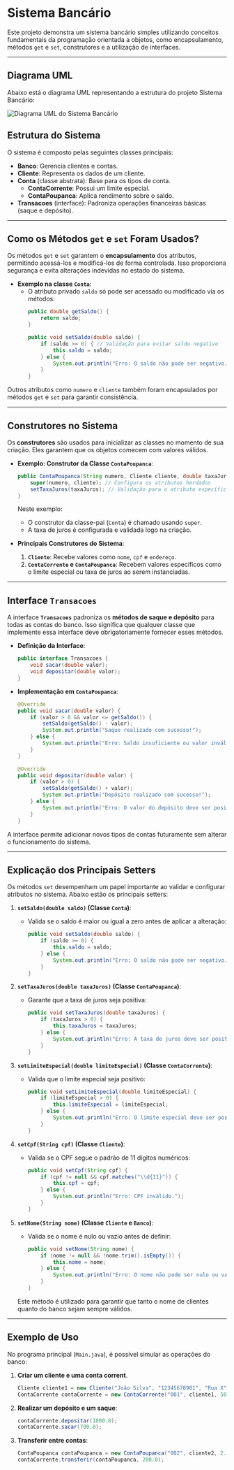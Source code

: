 # Sistema Bancário

Este projeto demonstra um sistema bancário simples utilizando conceitos fundamentais da programação orientada a objetos, como encapsulamento, métodos `get` e `set`, construtores e a utilização de interfaces.

---

## Diagrama UML

Abaixo está o diagrama UML representando a estrutura do projeto Sistema Bancário:

![Diagrama UML do Sistema Bancário](https://i.imgur.com/gcud1Nb.png)


## Estrutura do Sistema

O sistema é composto pelas seguintes classes principais:
- **Banco**: Gerencia clientes e contas.
- **Cliente**: Representa os dados de um cliente.
- **Conta** (classe abstrata): Base para os tipos de conta.
   - **ContaCorrente**: Possui um limite especial.
   - **ContaPoupanca**: Aplica rendimento sobre o saldo.
- **Transacoes** (interface): Padroniza operações financeiras básicas (saque e depósito).

---

## Como os Métodos `get` e `set` Foram Usados?

Os métodos `get` e `set` garantem o **encapsulamento** dos atributos, permitindo acessá-los e modificá-los de forma controlada. Isso proporciona segurança e evita alterações indevidas no estado do sistema.

- **Exemplo na classe `Conta`**:
   - O atributo privado `saldo` só pode ser acessado ou modificado via os métodos:
     ```java
     public double getSaldo() {
         return saldo;
     }
     
     public void setSaldo(double saldo) {
         if (saldo >= 0) { // Validação para evitar saldo negativo
             this.saldo = saldo;
         } else {
             System.out.println("Erro: O saldo não pode ser negativo.");
         }
     }
     ```

Outros atributos como `numero` e `cliente` também foram encapsulados por métodos `get` e `set` para garantir consistência.

---

## Construtores no Sistema

Os **construtores** são usados para inicializar as classes no momento de sua criação. Eles garantem que os objetos comecem com valores válidos.

- **Exemplo: Construtor da Classe `ContaPoupanca`**:
  ```java
  public ContaPoupanca(String numero, Cliente cliente, double taxaJuros) {
      super(numero, cliente); // Configura os atributos herdados
      setTaxaJuros(taxaJuros); // Validação para o atributo específico
  }
  ```
  Neste exemplo:
   - O construtor da classe-pai (`Conta`) é chamado usando `super`.
   - A taxa de juros é configurada e validada logo na criação.

- **Principais Construtores do Sistema**:
   1. **`Cliente`**: Recebe valores como `nome`, `cpf` e `endereço`.
   2. **`ContaCorrente` e `ContaPoupanca`**: Recebem valores específicos como o limite especial ou taxa de juros ao serem instanciadas.

---

## Interface `Transacoes`

A interface **`Transacoes`** padroniza os **métodos de saque e depósito** para todas as contas do banco. Isso significa que qualquer classe que implemente essa interface deve obrigatoriamente fornecer esses métodos.

- **Definição da Interface**:
  ```java
  public interface Transacoes {
      void sacar(double valor);
      void depositar(double valor);
  }
  ```
- **Implementação em `ContaPoupanca`**:
  ```java
  @Override
  public void sacar(double valor) {
      if (valor > 0 && valor <= getSaldo()) {
          setSaldo(getSaldo() - valor);
          System.out.println("Saque realizado com sucesso!");
      } else {
          System.out.println("Erro: Saldo insuficiente ou valor inválido.");
      }
  }
  
  @Override
  public void depositar(double valor) {
      if (valor > 0) {
          setSaldo(getSaldo() + valor);
          System.out.println("Depósito realizado com sucesso!");
      } else {
          System.out.println("Erro: O valor do depósito deve ser positivo.");
      }
  }
  ```

A interface permite adicionar novos tipos de contas futuramente sem alterar o funcionamento do sistema.

---

## Explicação dos Principais Setters

Os métodos `set` desempenham um papel importante ao validar e configurar atributos no sistema. Abaixo estão os principais setters:

1. **`setSaldo(double saldo)` (Classe `Conta`)**:
   - Valida se o saldo é maior ou igual a zero antes de aplicar a alteração:
     ```java
     public void setSaldo(double saldo) {
         if (saldo >= 0) {
             this.saldo = saldo;
         } else {
             System.out.println("Erro: O saldo não pode ser negativo.");
         }
     }
     ```

2. **`setTaxaJuros(double taxaJuros)` (Classe `ContaPoupanca`)**:
   - Garante que a taxa de juros seja positiva:
     ```java
     public void setTaxaJuros(double taxaJuros) {
         if (taxaJuros > 0) {
             this.taxaJuros = taxaJuros;
         } else {
             System.out.println("Erro: A taxa de juros deve ser positiva.");
         }
     }
     ```

3. **`setLimiteEspecial(double limiteEspecial)` (Classe `ContaCorrente`)**:
   - Valida que o limite especial seja positivo:
     ```java
     public void setLimiteEspecial(double limiteEspecial) {
         if (limiteEspecial > 0) {
             this.limiteEspecial = limiteEspecial;
         } else {
             System.out.println("Erro: O limite especial deve ser positivo.");
         }
     }
     ```

4. **`setCpf(String cpf)` (Classe `Cliente`)**:
   - Valida se o CPF segue o padrão de 11 dígitos numéricos:
     ```java
     public void setCpf(String cpf) {
         if (cpf != null && cpf.matches("\\d{11}")) {
             this.cpf = cpf;
         } else {
             System.out.println("Erro: CPF inválido.");
         }
     }
     ```
5. **`setNome(String nome)` (Classe `Cliente` e `Banco`)**:
   - Valida se o nome é nulo ou vazio antes de definir:
     ```java
     public void setNome(String nome) {
         if (nome != null && !nome.trim().isEmpty()) {
             this.nome = nome;
         } else {
             System.out.println("Erro: O nome não pode ser nulo ou vazio.");
         }
     }
     ```
   Este método é utilizado para garantir que tanto o nome de clientes quanto do banco sejam sempre válidos.


---

## Exemplo de Uso
No programa principal (`Main.java`), é possível simular as operações do banco:
1. **Criar um cliente e uma conta corrent**.
   ```java
   Cliente cliente1 = new Cliente("João Silva", "12345678901", "Rua X");
   ContaCorrente contaCorrente = new ContaCorrente("001", cliente1, 500.0);
   ```
2. **Realizar um depósito e um saque**:
   ```java
   contaCorrente.depositar(1000.0);
   contaCorrente.sacar(700.0);
   ```
3. **Transferir entre contas**:
   ```java
   ContaPoupanca contaPoupanca = new ContaPoupanca("002", cliente2, 2.0);
   contaCorrente.transferir(contaPoupanca, 200.0);
   ```
